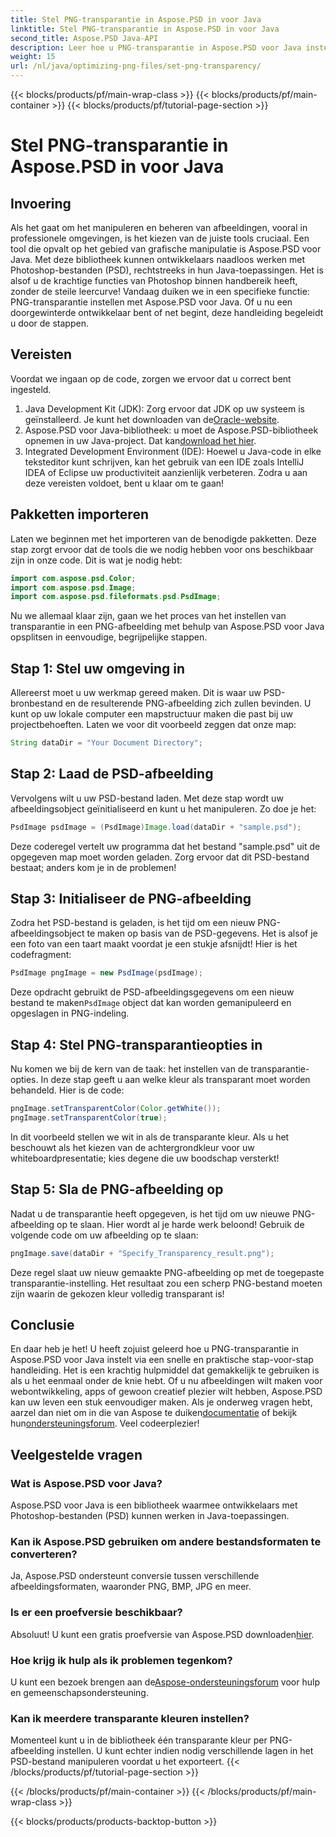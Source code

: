 ```yaml
---
title: Stel PNG-transparantie in Aspose.PSD in voor Java
linktitle: Stel PNG-transparantie in Aspose.PSD in voor Java
second_title: Aspose.PSD Java-API
description: Leer hoe u PNG-transparantie in Aspose.PSD voor Java instelt met een eenvoudige stapsgewijze zelfstudie. Perfect voor ontwikkelaars en grafisch ontwerpers.
weight: 15
url: /nl/java/optimizing-png-files/set-png-transparency/
---
```


{{< blocks/products/pf/main-wrap-class >}}
{{< blocks/products/pf/main-container >}}
{{< blocks/products/pf/tutorial-page-section >}}

# Stel PNG-transparantie in Aspose.PSD in voor Java

## Invoering
Als het gaat om het manipuleren en beheren van afbeeldingen, vooral in professionele omgevingen, is het kiezen van de juiste tools cruciaal. Een tool die opvalt op het gebied van grafische manipulatie is Aspose.PSD voor Java. Met deze bibliotheek kunnen ontwikkelaars naadloos werken met Photoshop-bestanden (PSD), rechtstreeks in hun Java-toepassingen. Het is alsof u de krachtige functies van Photoshop binnen handbereik heeft, zonder de steile leercurve! Vandaag duiken we in een specifieke functie: PNG-transparantie instellen met Aspose.PSD voor Java. Of u nu een doorgewinterde ontwikkelaar bent of net begint, deze handleiding begeleidt u door de stappen.
## Vereisten
Voordat we ingaan op de code, zorgen we ervoor dat u correct bent ingesteld.
1.  Java Development Kit (JDK): Zorg ervoor dat JDK op uw systeem is geïnstalleerd. Je kunt het downloaden van de[Oracle-website](https://www.oracle.com/java/technologies/javase-jdk11-downloads.html).
2.  Aspose.PSD voor Java-bibliotheek: u moet de Aspose.PSD-bibliotheek opnemen in uw Java-project. Dat kan[download het hier](https://releases.aspose.com/psd/java/).
3. Integrated Development Environment (IDE): Hoewel u Java-code in elke teksteditor kunt schrijven, kan het gebruik van een IDE zoals IntelliJ IDEA of Eclipse uw productiviteit aanzienlijk verbeteren.
Zodra u aan deze vereisten voldoet, bent u klaar om te gaan!
## Pakketten importeren
Laten we beginnen met het importeren van de benodigde pakketten. Deze stap zorgt ervoor dat de tools die we nodig hebben voor ons beschikbaar zijn in onze code. Dit is wat je nodig hebt:
```java
import com.aspose.psd.Color;
import com.aspose.psd.Image;
import com.aspose.psd.fileformats.psd.PsdImage;
```
Nu we allemaal klaar zijn, gaan we het proces van het instellen van transparantie in een PNG-afbeelding met behulp van Aspose.PSD voor Java opsplitsen in eenvoudige, begrijpelijke stappen.
## Stap 1: Stel uw omgeving in
Allereerst moet u uw werkmap gereed maken. Dit is waar uw PSD-bronbestand en de resulterende PNG-afbeelding zich zullen bevinden. U kunt op uw lokale computer een mapstructuur maken die past bij uw projectbehoeften. Laten we voor dit voorbeeld zeggen dat onze map:
```java
String dataDir = "Your Document Directory";
```
## Stap 2: Laad de PSD-afbeelding
Vervolgens wilt u uw PSD-bestand laden. Met deze stap wordt uw afbeeldingsobject geïnitialiseerd en kunt u het manipuleren. Zo doe je het:
```java
PsdImage psdImage = (PsdImage)Image.load(dataDir + "sample.psd");
```
Deze coderegel vertelt uw programma dat het bestand "sample.psd" uit de opgegeven map moet worden geladen. Zorg ervoor dat dit PSD-bestand bestaat; anders kom je in de problemen!
## Stap 3: Initialiseer de PNG-afbeelding
Zodra het PSD-bestand is geladen, is het tijd om een nieuw PNG-afbeeldingsobject te maken op basis van de PSD-gegevens. Het is alsof je een foto van een taart maakt voordat je een stukje afsnijdt! Hier is het codefragment:
```java
PsdImage pngImage = new PsdImage(psdImage);
```
 Deze opdracht gebruikt de PSD-afbeeldingsgegevens om een nieuw bestand te maken`PsdImage` object dat kan worden gemanipuleerd en opgeslagen in PNG-indeling.
## Stap 4: Stel PNG-transparantieopties in
Nu komen we bij de kern van de taak: het instellen van de transparantie-opties. In deze stap geeft u aan welke kleur als transparant moet worden behandeld. Hier is de code:
```java
pngImage.setTransparentColor(Color.getWhite());
pngImage.setTransparentColor(true);
```
In dit voorbeeld stellen we wit in als de transparante kleur. Als u het beschouwt als het kiezen van de achtergrondkleur voor uw whiteboardpresentatie; kies degene die uw boodschap versterkt!
## Stap 5: Sla de PNG-afbeelding op
Nadat u de transparantie heeft opgegeven, is het tijd om uw nieuwe PNG-afbeelding op te slaan. Hier wordt al je harde werk beloond! Gebruik de volgende code om uw afbeelding op te slaan:
```java
pngImage.save(dataDir + "Specify_Transparency_result.png");
```
Deze regel slaat uw nieuw gemaakte PNG-afbeelding op met de toegepaste transparantie-instelling. Het resultaat zou een scherp PNG-bestand moeten zijn waarin de gekozen kleur volledig transparant is!
## Conclusie
En daar heb je het! U heeft zojuist geleerd hoe u PNG-transparantie in Aspose.PSD voor Java instelt via een snelle en praktische stap-voor-stap handleiding. Het is een krachtig hulpmiddel dat gemakkelijk te gebruiken is als u het eenmaal onder de knie hebt. Of u nu afbeeldingen wilt maken voor webontwikkeling, apps of gewoon creatief plezier wilt hebben, Aspose.PSD kan uw leven een stuk eenvoudiger maken.
 Als je onderweg vragen hebt, aarzel dan niet om in die van Aspose te duiken[documentatie](https://reference.aspose.com/psd/java/) of bekijk hun[ondersteuningsforum](https://forum.aspose.com/c/psd/34). Veel codeerplezier!
## Veelgestelde vragen
### Wat is Aspose.PSD voor Java?
Aspose.PSD voor Java is een bibliotheek waarmee ontwikkelaars met Photoshop-bestanden (PSD) kunnen werken in Java-toepassingen.
### Kan ik Aspose.PSD gebruiken om andere bestandsformaten te converteren?
Ja, Aspose.PSD ondersteunt conversie tussen verschillende afbeeldingsformaten, waaronder PNG, BMP, JPG en meer.
### Is er een proefversie beschikbaar?
Absoluut! U kunt een gratis proefversie van Aspose.PSD downloaden[hier](https://releases.aspose.com/).
### Hoe krijg ik hulp als ik problemen tegenkom?
 U kunt een bezoek brengen aan de[Aspose-ondersteuningsforum](https://forum.aspose.com/c/psd/34) voor hulp en gemeenschapsondersteuning.
### Kan ik meerdere transparante kleuren instellen?
Momenteel kunt u in de bibliotheek één transparante kleur per PNG-afbeelding instellen. U kunt echter indien nodig verschillende lagen in het PSD-bestand manipuleren voordat u het exporteert.
{{< /blocks/products/pf/tutorial-page-section >}}

{{< /blocks/products/pf/main-container >}}
{{< /blocks/products/pf/main-wrap-class >}}

{{< blocks/products/products-backtop-button >}}

